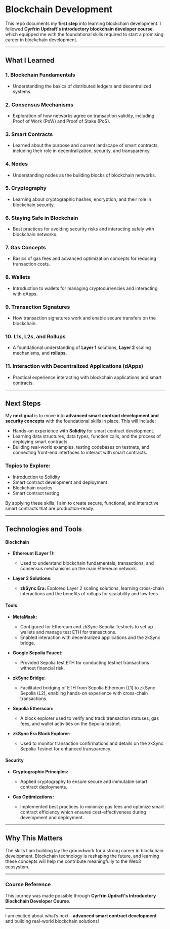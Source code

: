 # **Blockchain Development**

This repo documents my **first step** into learning blockchain development. I followed **Cyrfrin Updraft's introductory blockchain developer course**, which equipped me with the foundational skills required to start a promising career in blockchain development.

---

## **What I Learned**

### 1. **Blockchain Fundamentals**
   - Understanding the basics of distributed ledgers and decentralized systems.

### 2. **Consensus Mechanisms**
   - Exploration of how networks agree on transaction validity, including Proof of Work (PoW) and Proof of Stake (PoS).

### 3. **Smart Contracts**
   - Learned about the purpose and current landscape of smart contracts, including their role in decentralization, security, and transparency.

### 4. **Nodes**
   - Understanding nodes as the building blocks of blockchain networks.

### 5. **Cryptography**
   - Learning about cryptographic hashes, encryption, and their role in blockchain security.

### 6. **Staying Safe in Blockchain**
   - Best practices for avoiding security risks and interacting safely with blockchain networks.

### 7. **Gas Concepts**
   - Basics of gas fees and advanced optimization concepts for reducing transaction costs.

### 8. **Wallets**
   - Introduction to wallets for managing cryptocurrencies and interacting with dApps.

### 9. **Transaction Signatures**
   - How transaction signatures work and enable secure transfers on the blockchain.

### 10. **L1s, L2s, and Rollups**
   - A foundational understanding of **Layer 1** solutions, **Layer 2** scaling mechanisms, and **rollups**.

### 11. **Interaction with Decentralized Applications (dApps)**
   - Practical experience interacting with blockchain applications and smart contracts.

---

## **Next Steps**

My **next goal** is to move into **advanced smart contract development and security concepts** with the foundational skills in place. This will include:

- Hands-on experience with **Solidity** for smart contract development.  
- Learning data structures, data types, function calls, and the process of deploying smart contracts.  
- Building real-world examples, testing codebases on testnets, and connecting front-end interfaces to interact with smart contracts.

### **Topics to Explore:**
- Introduction to Solidity  
- Smart contract development and deployment  
- Blockchain oracles  
- Smart contract testing  

By applying these skills, I aim to create secure, functional, and interactive smart contracts that are production-ready. 

---

## **Technologies and Tools**

#### **Blockchain**  
- **Ethereum (Layer 1):**  
   - Used to understand blockchain fundamentals, transactions, and consensus mechanisms on the main Ethereum network.  

- **Layer 2 Solutions:**  
   - **zkSync Era:** Explored Layer 2 scaling solutions, learning cross-chain interactions and the benefits of rollups for scalability and low fees.   

#### **Tools**  
- **MetaMask:**  
   - Configured for Ethereum and zkSync Sepolia Testnets to set up wallets and manage test ETH for transactions.  
   - Enabled interaction with decentralized applications and the zkSync bridge.  

- **Google Sepolia Faucet:**  
   - Provided Sepolia test ETH for conducting testnet transactions without financial risk.  

- **zkSync Bridge:**  
   - Facilitated bridging of ETH from Sepolia Ethereum (L1) to zkSync Sepolia (L2), enabling hands-on experience with cross-chain transactions.  

- **Sepolia Etherscan:**  
   - A block explorer used to verify and track transaction statuses, gas fees, and wallet activities on the Sepolia testnet.  

- **zkSync Era Block Explorer:**  
   - Used to monitor transaction confirmations and details on the zkSync Sepolia Testnet for enhanced transparency.  

#### **Security**  
- **Cryptographic Principles:**  
   - Applied cryptography to ensure secure and immutable smart contract deployments.  

- **Gas Optimizations:**  
   - Implemented best practices to minimize gas fees and optimize smart contract efficiency which ensures cost-effectiveness during development and deployment.  

---

## **Why This Matters**

The skills I am building lay the groundwork for a strong career in blockchain development. Blockchain technology is reshaping the future, and learning these concepts will help me contribute meaningfully to the Web3 ecosystem.

--- 

### **Course Reference**
This journey was made possible through **Cyrfrin Updraft's Introductory Blockchain Developer Course**.

---

I am excited about what’s next—**advanced smart contract development** and building real-world blockchain solutions! 

